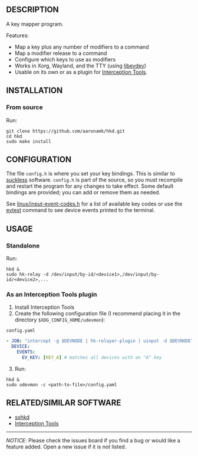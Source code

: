 ## DESCRIPTION
A key mapper program.

Features:
* Map a key plus any number of modifiers to a command
* Map a modifier release to a command
* Configure which keys to use as modifiers
* Works in Xorg, Wayland, and the TTY (using [libevdev](https://www.freedesktop.org/software/libevdev/doc/latest/index.html))
* Usable on its own or as a plugin for [Interception Tools](https://gitlab.com/interception/linux/tools).

## INSTALLATION
### From source
Run:
```
git clone https://github.com/aaronamk/hkd.git
cd hkd
sudo make install
```
## CONFIGURATION
The file `config.h` is where you set your key bindings. This is similar to [suckless](https://suckless.org/philosophy) software. `config.h` is part of the source, so you must recompile and restart the program for any changes to take effect. Some default bindings are provided; you can add or remove them as needed.

See [linux/input-event-codes.h](https://github.com/torvalds/linux/blob/master/include/uapi/linux/input-event-codes.h) for a list of available key codes or use the [evtest](https://gitlab.freedesktop.org/libevdev/evtest) command to see device events printed to the terminal.

## USAGE
### Standalone
Run:
```
hkd &
sudo hk-relay -d /dev/input/by-id/<device1>,/dev/input/by-id/<device2>,...
```

### As an Interception Tools plugin
1. Install Interception Tools
2. Create the following configuration file (I recommend placing it in the directory `$XDG_CONFIG_HOME/udevmon`):

`config.yaml`
```yaml
- JOB: "intercept -g $DEVNODE | hk-relayer-plugin | uinput -d $DEVNODE"
  DEVICE:
    EVENTS:
      EV_KEY: [KEY_A] # matches all devices with an "A" key
```


3. Run:
```
hkd &
sudo udevmon -c <path-to-file>/config.yaml
```

## RELATED/SIMILAR SOFTWARE
* [sxhkd](https://github.com/baskerville/sxhkd)
* [Interception Tools](https://gitlab.com/interception/linux/tools)
---

*NOTICE*: Please check the issues board if you find a bug or would like a feature added. Open a new issue if it is not listed.
